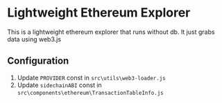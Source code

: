 # Lightweight Ethereum Explorer

This is a lightweight ethereum explorer that runs without db. It just grabs data using web3.js

## Configuration
1. Update `PROVIDER` const in `src\utils\web3-loader.js`
2. Update `sidechainABI` const in `src\components\ethereum\TransactionTableInfo.js`
